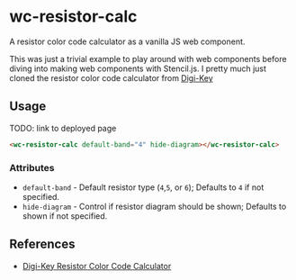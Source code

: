 # wc-resistor-calc

A resistor color code calculator as a vanilla JS web component.

This was just a trivial example to play around with web components before diving
into making web components with Stencil.js. I pretty much just cloned the resistor
color code calculator from 
[Digi-Key](https://www.digikey.com/en/resources/conversion-calculators/conversion-calculator-resistor-color-code)

## Usage

TODO: link to deployed page

```html
<wc-resistor-calc default-band="4" hide-diagram></wc-resistor-calc>
```

### Attributes

- `default-band` - Default resistor type (`4`,`5`, or `6`); Defaults to `4` if not specified.
- `hide-diagram` - Control if resistor diagram should be shown; Defaults to shown if not specified.

## References

- [Digi-Key Resistor Color Code Calculator](https://www.digikey.com/en/resources/conversion-calculators/conversion-calculator-resistor-color-code)
